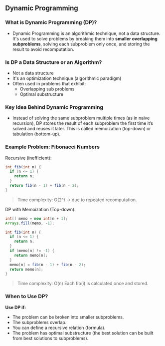 ## Dynamic Programming

### What is Dynamic Programming (DP)?
- Dynamic Programming is an algorithmic technique, not a data structure. It's used to solve problems by breaking them into **smaller overlapping subproblems**, solving each subproblem only once, and storing the result to avoid recomputation.


### Is DP a Data Structure or an Algorithm?
- Not a data structure
- It's an optimization technique (algorithmic paradigm)
- Often used in problems that exhibit:
  - Overlapping sub problems
  - Optimal substructure

### Key Idea Behind Dynamic Programming
- Instead of solving the same subproblem multiple times (as in naive recursion), DP stores the result of each subproblem the first time it’s solved and reuses it later. This is called memoization (top-down) or tabulation (bottom-up).

###  Example Problem: Fibonacci Numbers

Recursive (inefficient):

```java
int fib(int n) {
  if (n <= 1) {
    return n;
  }
  return fib(n - 1) + fib(n - 2);
}
```
> Time complexity: O(2ⁿ) → due to repeated recomputation.


DP with Memoization (Top-down):

```java
int[] memo = new int[n + 1];
Arrays.fill(memo, -1);

int fib(int n) {
  if (n <= 1) {
    return n;
  }
  if (memo[n] != -1) {
    return memo[n];
  }
  memo[n] = fib(n - 1) + fib(n - 2);
  return memo[n];
}
```

>Time complexity: O(n)
>Each fib(i) is calculated once and stored.


### When to Use DP?
**Use DP if:**

- The problem can be broken into smaller subproblems.
- The subproblems overlap.
- You can define a recursive relation (formula).
- The problem has optimal substructure (the best solution can be built from best solutions to subproblems).


